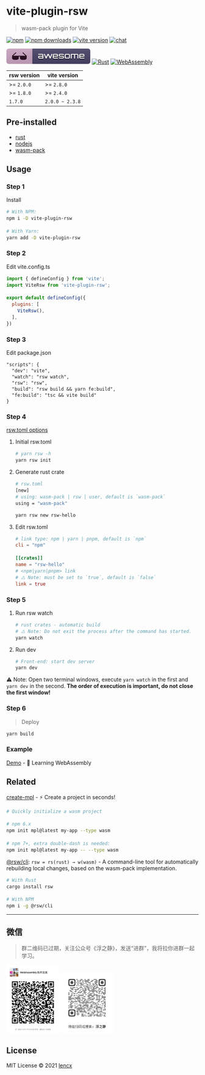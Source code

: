 # vite-plugin-rsw

> wasm-pack plugin for Vite

[![npm](https://img.shields.io/npm/v/vite-plugin-rsw.svg)](https://www.npmjs.com/package/vite-plugin-rsw)
[![npm downloads](https://img.shields.io/npm/dm/vite-plugin-rsw.svg)](https://npmjs.org/package/vite-plugin-rsw)
[![vite version](https://img.shields.io/badge/Vite-^2.0.0-000000?style=flat&labelColor=646cff)](https://github.com/vitejs/vite)
[![chat](https://img.shields.io/badge/chat-discord-blue?style=flat&logo=discord)](https://discord.gg/euyYWXTwmk)

[![awesome-rsw](./assets/awesome-rsw.svg)](https://github.com/lencx/awesome-rsw)
[![Rust](https://img.shields.io/badge/-Rust-DEA584?style=flat&logo=rust&logoColor=000000)](https://www.rust-lang.org)
[![WebAssembly](https://img.shields.io/badge/-WebAssembly-654FF0?style=flat&logo=webassembly&logoColor=ffffff)](https://webassembly.org)

|rsw version|vite version|
|---|---|
| >= `2.0.0`| >= `2.8.0`|
| >= `1.8.0`| >= `2.4.0`|
|`1.7.0`|`2.0.0 ~ 2.3.8`|

## Pre-installed

* [rust](https://www.rust-lang.org/learn/get-started)
* [nodejs](https://nodejs.org)
* [wasm-pack](https://github.com/rustwasm/wasm-pack)

## Usage

### Step 1

Install

```bash
# With NPM:
npm i -D vite-plugin-rsw

# With Yarn:
yarn add -D vite-plugin-rsw
```

### Step 2

Edit vite.config.ts

```js
import { defineConfig } from 'vite';
import ViteRsw from 'vite-plugin-rsw';

export default defineConfig({
  plugins: [
    ViteRsw(),
  ],
})
```

### Step 3

Edit package.json

```json5
"scripts": {
  "dev": "vite",
  "watch": "rsw watch",
  "rsw": "rsw",
  "build": "rsw build && yarn fe:build",
  "fe:build": "tsc && vite build"
}
```

### Step 4

[rsw.toml options](https://github.com/rwasm/rsw-rs#options)

1. Initial rsw.toml

   ```bash
   # yarn rsw -h
   yarn rsw init
   ```

2. Generate rust crate

   ```bash
   # rsw.toml
   [new]
   # using: wasm-pack | rsw | user, default is `wasm-pack`
   using = "wasm-pack"
   ```

   ```bash
   yarn rsw new rsw-hello
   ```

3. Edit rsw.toml

   ```toml
   # link type: npm | yarn | pnpm, default is `npm`
   cli = "npm"

   [[crates]]
   name = "rsw-hello"
   # <npm|yarn|pnpm> link
   # ⚠️ Note: must be set to `true`, default is `false`
   link = true
   ```

### Step 5

1. Run rsw watch

   ```bash
   # rust crates - automatic build
   # ⚠️ Note: Do not exit the process after the command has started.
   yarn watch
   ```

2. Run dev

   ```bash
   # Front-end: start dev server
   yarn dev
   ```

⚠️ Note: Open two terminal windows, execute `yarn watch` in the first and `yarn dev` in the second. **The order of execution is important, do not close the first window!**

### Step 6

> Deploy

```bash
yarn build
```

### Example

[Demo](https://github.com/lencx/learn-wasm) - 🎲 Learning WebAssembly

## Related

[create-mpl](https://github.com/lencx/create-mpl) - ⚡️ Create a project in seconds!

```bash
# Quickly initialize a wasm project

# npm 6.x
npm init mpl@latest my-app --type wasm

# npm 7+, extra double-dash is needed:
npm init mpl@latest my-app -- --type wasm
```

[@rsw/cli](https://github.com/lencx/rsw-rs): `rsw = rs(rust) → w(wasm)` - A command-line tool for automatically rebuilding local changes, based on the wasm-pack implementation.

```bash
# With Rust
cargo install rsw

# With NPM
npm i -g @rsw/cli
```

---

## 微信

> 群二维码已过期，关注公众号《浮之静》，发送“进群”，我将拉你进群一起学习。

<img height="180" src="./assets/wasm-qrcode.png" alt="wasm-wechat-qrcode" /> <img height="160" src="./assets/fzj-qrcode.png" alt="fzj-qrcode" />

## License

MIT License © 2021 [lencx](https://github.com/lencx)
